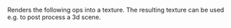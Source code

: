 Renders the following ops into a texture.
The resulting texture can be used e.g. to post process a 3d scene.